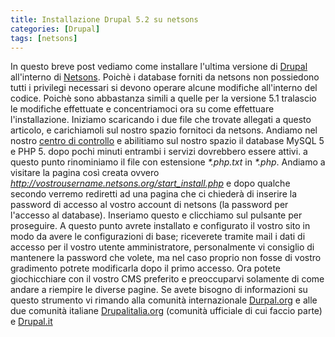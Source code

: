 ```yaml
---
title: Installazione Drupal 5.2 su netsons
categories: [Drupal]
tags: [netsons]
---
```

In questo breve post vediamo come installare l'ultima versione di <a href="http://drupal.org/">Drupal</a> all'interno di <a href="http://netsons.org/">Netsons</a>. Poichè i database forniti da netsons non possiedono tutti i privilegi necessari si devono operare alcune modifiche all'interno del codice. Poichè sono abbastanza simili a quelle per la versione 5.1 tralascio le modifiche effettuate e concentriamoci ora su come effettuare l'installazione.<!--break-->
Iniziamo scaricando i due file che trovate allegati a questo articolo, e carichiamoli sul nostro spazio fornitoci da netsons. Andiamo nel nostro <a href="http://www.netsons.org/control.php">centro di controllo</a> e abilitiamo sul nostro spazio il database MySQL 5 e PHP 5. dopo pochi minuti entrambi i servizi dovrebbero essere attivi. a questo punto rinominiamo il file con estensione _*.php.txt_ in _*.php_. 
Andiamo a visitare la pagina così creata ovvero _http://vostrousername.netsons.org/start_install.php_ e dopo qualche secondo verremo rediretti ad una pagina che ci chiederà di inserire la password di accesso al vostro account di netsons (la password per l'accesso al database). Inseriamo questo e clicchiamo sul pulsante per proseguire.
A questo punto avrete installato e configurato il vostro sito in modo da avere le configurazioni di base; riceverete tramite mail i dati di accesso per il vostro utente amministratore, personalmente vi consiglio di mantenere la password che volete, ma nel caso proprio non fosse di vostro gradimento potrete modificarla dopo il primo accesso.
Ora potete giochicchiare con il vostro CMS preferito e preoccuparvi solamente di come andare a riempire le diverse pagine. Se avete bisogno di informazioni su questo strumento vi rimando alla comunità internazionale <a href="http://drupal.org/">Durpal.org</a> e alle due comunità italiane <a href="http://drupalitalia.org">Drupalitalia.org</a> (comunità ufficiale di cui faccio parte) e <a href="http://drupal.it">Drupal.it</a>